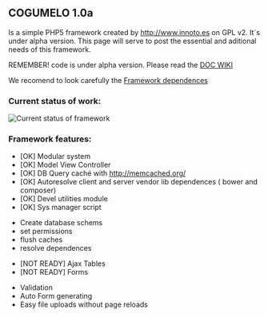 ## COGUMELO 1.0a
Is a simple PHP5 framework created by <http://www.innoto.es> on GPL v2. It`s under alpha version. 
This page will serve to post the essential and aditional needs of this framework.

REMEMBER! code is under alpha version. Please read the [DOC WIKI](https://github.com/Innoto/cogumelo/wiki)


We recomend to look carefully the [Framework dependences](https://github.com/pablinhob/cogumelo/wiki/Overview#wiki-dependences)



### Current status of work:
![Current status of framework](https://cloud.githubusercontent.com/assets/4938295/4391631/0086f7aa-4407-11e4-8414-a8080f0e6339.png)

### Framework features:
* [OK] Modular system 
* [OK] Model View Controller
* [OK] DB Query caché with <http://memcached.org/> 
* [OK] Autoresolve client and server vendor lib dependences ( bower and composer)
* [OK] Devel utilities module
* [OK] Sys manager script 
 - Create database schems
 - set permissions 
 - flush caches
 - resolve dependences
* [NOT READY] Ajax Tables
* [NOT READY] Forms
 - Validation 
 - Auto Form generating
 - Easy file uploads without page reloads


